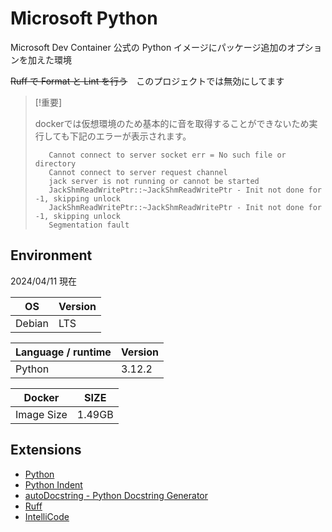 # Microsoft Python

Microsoft Dev Container 公式の Python イメージにパッケージ追加のオプションを加えた環境

~~Ruff で Format と Lint を行う~~　このプロジェクトでは無効にしてます

> [!重要]
>
> dockerでは仮想環境のため基本的に音を取得することができないため実行しても下記のエラーが表示されます。
>
>        Cannot connect to server socket err = No such file or directory
>        Cannot connect to server request channel
>        jack server is not running or cannot be started
>        JackShmReadWritePtr::~JackShmReadWritePtr - Init not done for -1, skipping unlock
>        JackShmReadWritePtr::~JackShmReadWritePtr - Init not done for -1, skipping unlock
>        Segmentation fault

## Environment

2024/04/11 現在

| OS | Version |
|----|---------|
| Debian | LTS | 

| Language / runtime | Version | 
|--------------------|---------|
| Python | 3.12.2 | 

| Docker | SIZE |
|--------|------|
| Image Size | 1.49GB | 

## Extensions

- [Python](https://marketplace.visualstudio.com/items?itemName=ms-python.python)
- [Python Indent](https://marketplace.visualstudio.com/items?itemName=KevinRose.vsc-python-indent)
- [autoDocstring - Python Docstring Generator](https://marketplace.visualstudio.com/items?itemName=njpwerner.autodocstring)
- [Ruff](https://marketplace.visualstudio.com/items?itemName=charliermarsh.ruff)
- [IntelliCode](https://marketplace.visualstudio.com/items?itemName=VisualStudioExptTeam.vscodeintellicode)
